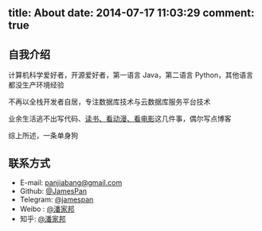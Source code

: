 title: About
date: 2014-07-17 11:03:29
comment: true
---

## 自我介绍

计算机科学爱好者，开源爱好者，第一语言 Java，第二语言 Python，其他语言都没生产环境经验

不再以全栈开发者自居，专注数据库技术与云数据库服务平台技术

业余生活逃不出写代码、[读书、看动漫、看电影](/favorite/)这几件事，偶尔写点博客

综上所述，一条单身狗

## 联系方式
+ E-mail: [panjiabang@gmail.com](mailto:panjiabang@gmail.com)
+ Github: [@JamesPan](https://github.com/JamesPan)
+ Telegram: [@jamespan](http://telegram.me/jamespan)
+ Weibo : [@潘家邦](http://weibo.com/panjiabang)
+ 知乎: [@潘家邦](http://www.zhihu.com/people/panjiabang)
